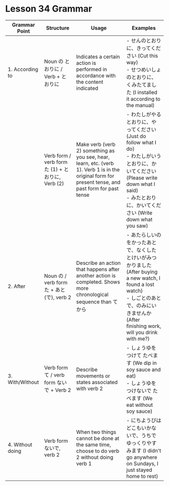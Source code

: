 # Lesson 34 Grammar

| Grammar Point    | Structure                                         | Usage                                                                                                                                               | Examples                                                                                                                                                                                                    |
| ---------------- | ------------------------------------------------- | --------------------------------------------------------------------------------------------------------------------------------------------------- | ----------------------------------------------------------------------------------------------------------------------------------------------------------------------------------------------------------- |
| 1. According to  | Noun の とおりに / Verb + とおりに                | Indicates a certain action is performed in accordance with the content indicated                                                                    | - せんのとおりに、きってください (Cut this way) <br> - せつめいしょのとおりに、くみたてました (I installed it according to the manual)                                                                      |
|                  | Verb form / verb form た (1) + とおりに, Verb (2) | Make verb (verb 2) something as you see, hear, learn, etc. (verb 1). Verb 1 is in the original form for present tense, and past form for past tense | - わたしがやるとおりに、やってください (Just do follow what I do) <br> - わたしがいうとおりに、かいてください (Please write down what I said) <br> - みたとおりに、かいてください (Write down what you saw) |
| 2. After         | Noun の / verb form た + あと(で), verb 2         | Describe an action that happens after another action is completed. Shows more chronological sequence than てから                                    | - あたらしいのをかったあとで、なくしたとけいがみつかりました (After buying a new watch, I found a lost watch) <br> - しごとのあとで、のみにいきませんか (After finishing work, will you drink with me?)     |
| 3. With/Without  | Verb form て / verb form ないで + Verb 2          | Describe movements or states associated with verb 2                                                                                                 | - しょうゆを つけて たべます (We dip in soy sauce and eat) <br> - しょうゆを つけないで たべます (We eat without soy sauce)                                                                                 |
| 4. Without doing | Verb form ないで, verb 2                          | When two things cannot be done at the same time, choose to do verb 2 without doing verb 1                                                           | - にちようびはどこもいかないで、うちでゆっくりやすみます (I didn't go anywhere on Sundays, I just stayed home to rest)                                                                                      |
